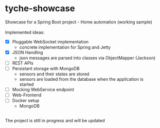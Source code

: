 # tyche-showcase
Showcase for a Spring Boot project - Home automation (working sample)<br />
<br />
Implemented ideas:<br />
* [x] Pluggable WebSocket implementation
  - concrete implementation for Spring and Jetty
* [x] JSON Handling
  - json messages are parsed into classes via ObjectMapper (Jackson)
* [ ] REST APIs
* [ ] Persistant storage with MongoDB
  - sensors and their states are stored
  - sensors are loaded from the database when the application is started
* [ ] Mocking WebService endpoint
* [ ] Web-Frontend
* [ ] Docker setup
  - MongoDB

<br />
The project is still in progress and will be updated

